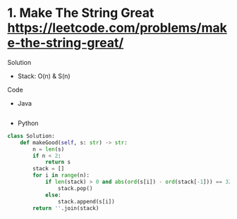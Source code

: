 # 1. Make The String Great https://leetcode.com/problems/make-the-string-great/

Solution

- Stack: O(n) & S(n)

Code

- Java

```java

```

- Python

```python
class Solution:
    def makeGood(self, s: str) -> str:
        n = len(s)
        if n < 2:
            return s
        stack = []
        for i in range(n):
            if len(stack) > 0 and abs(ord(s[i]) - ord(stack[-1])) == 32:
                stack.pop()
            else:
                stack.append(s[i])
        return ''.join(stack)
```